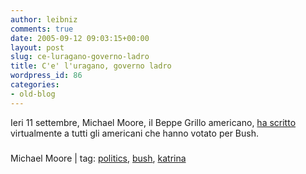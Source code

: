 ```yaml
---
author: leibniz
comments: true
date: 2005-09-12 09:03:15+00:00
layout: post
slug: ce-luragano-governo-ladro
title: C'e' l'uragano, governo ladro
wordpress_id: 86
categories:
- old-blog
---
```


Ieri 11 settembre, Michael Moore, il Beppe Grillo americano, [ha scritto](http://www.michaelmoore.com/words/message/index.php?id=185) virtualmente a tutti gli americani che hanno votato per Bush.  



### 
Michael Moore | tag: [politics](http://www.technorati.com/tags/politics), [bush](http://www.technorati.com/tags/bush), [katrina](http://www.technorati.com/tags/katrina)

  
  

